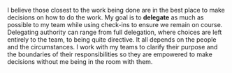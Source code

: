 I believe those closest to the work being done are in the best place to make decisions on how to do the work. My goal is to **delegate** as much as possible to my team while using check-ins to ensure we remain on course. Delegating authority can range from full delegation, where choices are left entirely to the team, to being quite directive. It all depends on the people and the circumstances.  I work with my teams to clarify their purpose and the boundaries of their responsibilities so they are empowered to make decisions without me being in the room with them.